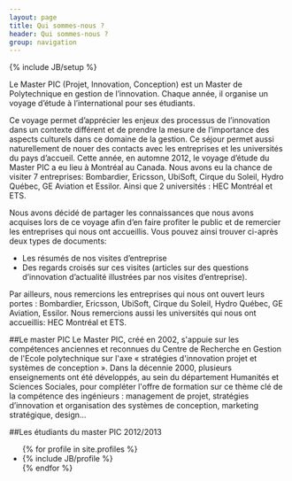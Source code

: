```yaml
---
layout: page
title: Qui sommes-nous ?
header: Qui sommes-nous ?
group: navigation
---
```

{% include JB/setup %}

Le Master PIC (Projet, Innovation, Conception) est un Master de Polytechnique en gestion de l’innovation. Chaque année, il organise un voyage d’étude à l’international pour ses étudiants.

Ce voyage permet d’apprécier les enjeux des processus de l’innovation dans un contexte différent et de prendre la mesure de l’importance des aspects culturels dans ce domaine de la gestion. Ce séjour permet aussi naturellement de nouer des contacts avec les entreprises et les universités du pays d’accueil. Cette année, en automne 2012, le voyage d’étude du Master PIC a eu lieu à Montréal au Canada. Nous avons eu la chance de visiter 7 entreprises: Bombardier, Ericsson, UbiSoft, Cirque du Soleil, Hydro Québec, GE Aviation et Essilor. Ainsi que 2 universités : HEC Montréal et ETS.

Nous avons décidé de partager les connaissances que nous avons acquises lors de ce voyage afin d’en faire profiter le public et de remercier les entreprises qui nous ont accueillis. Vous pouvez ainsi trouver ci-après deux types de documents:

- Les résumés de nos visites d’entreprise
- Des regards croisés sur ces visites (articles sur des questions d’innovation d’actualité illustrées par nos visites d’entreprise).

Par ailleurs, nous remercions les entreprises qui nous ont ouvert leurs portes : Bombardier, Ericsson, UbiSoft, Cirque du Soleil, Hydro Québec, GE Aviation, Essilor. Nous remercions aussi les universités qui nous ont accueillis: HEC Montréal et ETS.

##Le master PIC
Le Master PIC, créé en 2002, s'appuie sur les compétences anciennes et reconnues du Centre de Recherche en Gestion de l'Ecole polytechnique sur l'axe « stratégies d'innovation projet et systèmes de conception ». Dans la décennie 2000, plusieurs enseignements ont été développés, au sein du département Humanités et Sciences Sociales, pour compléter l'offre de formation sur ce thème clé de la compétence des ingénieurs : management de projet, stratégies d’innovation et organisation des systèmes de conception, marketing stratégique, design...

##Les étudiants du master PIC 2012/2013
<ul class="inline">
    {% for profile in site.profiles %}
        <li>{% include JB/profile %}</li>
    {% endfor %}
</ul>